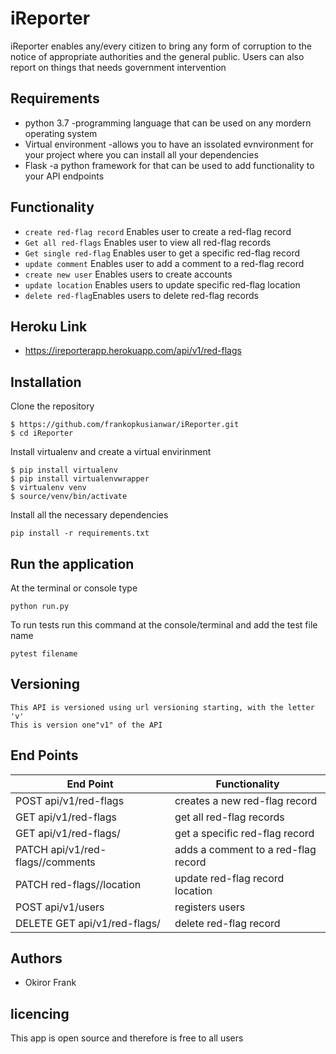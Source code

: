 
# iReporter 
iReporter enables any/every citizen to bring any form of corruption to the notice of appropriate authorities and the general public. Users can also report on things that needs government intervention

## Requirements
- python 3.7 -programming language that can be used on any mordern operating system
- Virtual environment -allows you to have an issolated evnvironment for your project where you can install all your dependencies
- Flask -a python framework for that can be used to add functionality to your API endpoints
## Functionality
- `create red-flag record` Enables user to create a red-flag record
- `Get all red-flags` Enables user to view all red-flag records
- `Get single red-flag` Enables user  to get a specific red-flag record
- `update comment` Enables  user to add a comment to a red-flag record 
- `create new user` Enables  users to create accounts
- `update location` Enables  users to update specific red-flag location 
- `delete red-flag`Enables users to delete red-flag records
## Heroku Link
- https://ireporterapp.herokuapp.com/api/v1/red-flags
## Installation
Clone the repository
```
$ https://github.com/frankopkusianwar/iReporter.git
$ cd iReporter
```
Install virtualenv and create a virtual envirinment
```
$ pip install virtualenv
$ pip install virtualenvwrapper
$ virtualenv venv
$ source/venv/bin/activate
```
Install all the necessary dependencies
```
pip install -r requirements.txt
```

## Run the application
At the terminal or console type
```
python run.py
```
To run tests run this command at the console/terminal and add the test file name
```
pytest filename
```
## Versioning
```
This API is versioned using url versioning starting, with the letter 'v'
This is version one"v1" of the API
```
## End Points
|           End Point                      |     Functionality                                   |
|------------------------------------------|-----------------------------------------------------|
|     POST api/v1/red-flags                  |creates a new red-flag record                  |  
|     GET  api/v1/red-flags                  |get all red-flag records                    |   
|     GET  api/v1/red-flags/<red-flag-id>          |get a specific red-flag record                 |  
|     PATCH api/v1/red-flags/<red-flag-id>/comments           |adds a comment to a red-flag record      |
|     PATCH red-flags/<red-flag-id>/location             |update red-flag record location|
|     POST api/v1/users                    |registers users                                      |
|     DELETE GET  api/v1/red-flags/<red-flag-id>              |delete red-flag record                                     | 

## Authors
- Okiror Frank
## licencing
This app is open source and therefore is free to all users
